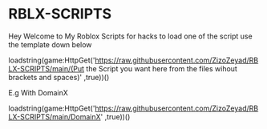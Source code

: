 # RBLX-SCRIPTS

Hey Welcome to My Roblox Scripts for hacks to load one of the script use the template down below 

loadstring(game:HttpGet('https://raw.githubusercontent.com/ZizoZeyad/RBLX-SCRIPTS/main/(Put the Script you want here from the files wihout brackets and spaces)' ,true))()

E.g With DomainX

loadstring(game:HttpGet('https://raw.githubusercontent.com/ZizoZeyad/RBLX-SCRIPTS/main/DomainX' ,true))()



